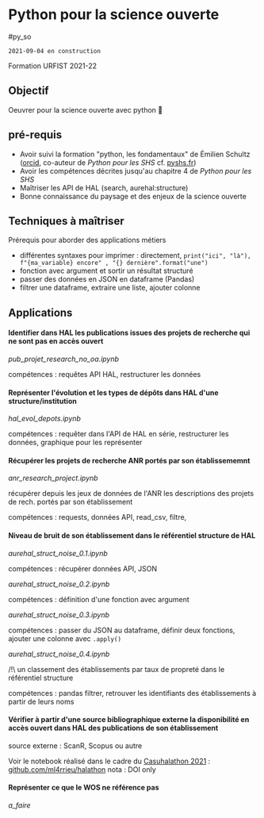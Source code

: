 # Python pour la science ouverte
#py_so

`2021-09-04 en construction`

Formation URFIST 2021-22

## Objectif 

Oeuvrer pour la science ouverte avec python :snake:



## pré-requis

- Avoir suivi la formation "python, les fondamentaux" de Émilien Schultz ([orcid](http://orcid.org/0000-0002-6215-3606), co-auteur de _Python pour les SHS_ cf. [pyshs.fr](http://pyshs.fr/))
- Avoir les compétences décrites jusqu'au chapitre 4 de _Python pour les SHS_
- Maîtriser les API de HAL (search, aurehal:structure)
- Bonne connaissance du paysage et des enjeux de la science ouverte


## Techniques à maîtriser

Prérequis pour aborder des applications métiers

* différentes syntaxes pour imprimer : directement, `print("ici", "là"), f"{ma_variable} encore" , "{} dernière".format("une")`
* fonction avec argument et sortir un résultat structuré
* passer des données en JSON en dataframe (Pandas)
* filtrer une dataframe, extraire une liste, ajouter colonne 

 
## Applications

#### Identifier dans HAL les publications issues des projets de recherche qui ne sont pas en accès ouvert

_pub_projet_research_no_oa.ipynb_

compétences : requêtes API HAL, restructurer les données


#### Représenter l'évolution et les types de dépôts dans HAL d'une structure/institution

_hal_evol_depots.ipynb_

compétences : requêter dans l'API de HAL en série, restructurer les données, graphique pour les représenter


#### Récupérer les projets de recherche ANR portés par son établissememnt

_anr_research_project.ipynb_

récupérer depuis les jeux de données de l'ANR les descriptions des projets de rech. portés par son établissement

compétences : requests, données API, read_csv, filtre, 


#### Niveau de bruit de son établissement dans le référentiel structure de HAL

_aurehal_struct_noise_0.1.ipynb_

compétences : récupérer données API, JSON

_aurehal_struct_noise_0.2.ipynb_

compétences : définition d'une fonction avec argument

_aurehal_struct_noise_0.3.ipynb_

compétences : passer du JSON au dataframe, définir deux fonctions, ajouter une colonne avec `.apply()`

_aurehal_struct_noise_0.4.ipynb_

/!\ un classement des établissements par taux de propreté dans le référentiel structure

compétences : pandas filtrer, retrouver les identifiants des établissements à partir de leurs noms


#### Vérifier à partir d'une source bibliographique externe la disponibilité en accès ouvert dans HAL des publications de son établissement

source externe : ScanR, Scopus ou autre 

Voir le notebook réalisé dans le cadre du [Casuhalathon 2021](https://casuhal2021.sciencesconf.org/resource/page/id/8) :  [github.com/ml4rrieu/halathon](https://github.com/ml4rrieu/halathon)
nota : DOI only


#### Représenter ce que le WOS ne référence pas

_a_faire_




<!--
    Récupérer les données du BSO [Univ. Paris](https://github.com/ml4rrieu/bso_univ_paris). Identifier ce qui n'est pas dans le WOS. 
    ### Retrouver dans Zenodo les données de la recherche de son établissement
-->